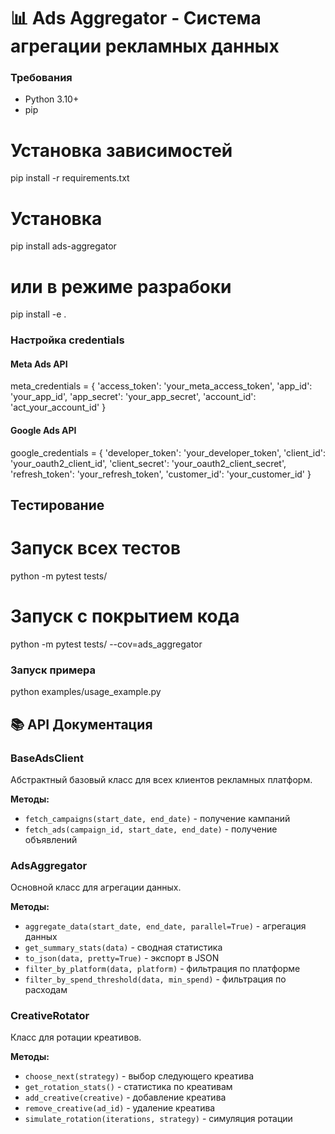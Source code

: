 # 📊 Ads Aggregator - Система агрегации рекламных данных


### Требования

- Python 3.10+
- pip

# Установка зависимостей
pip install -r requirements.txt

# Установка 
pip install ads-aggregator

# или в режиме разрабоки 
pip install -e .


### Настройка credentials

#### Meta Ads API

meta_credentials = {
    'access_token': 'your_meta_access_token',
    'app_id': 'your_app_id', 
    'app_secret': 'your_app_secret',
    'account_id': 'act_your_account_id'
}


#### Google Ads API


google_credentials = {
    'developer_token': 'your_developer_token',
    'client_id': 'your_oauth2_client_id',
    'client_secret': 'your_oauth2_client_secret', 
    'refresh_token': 'your_refresh_token',
    'customer_id': 'your_customer_id'
}



##  Тестирование

# Запуск всех тестов
python -m pytest tests/

# Запуск с покрытием кода
python -m pytest tests/ --cov=ads_aggregator


### Запуск примера

python examples/usage_example.py


## 📚 API Документация

### BaseAdsClient

Абстрактный базовый класс для всех клиентов рекламных платформ.

**Методы:**
- `fetch_campaigns(start_date, end_date)` - получение кампаний
- `fetch_ads(campaign_id, start_date, end_date)` - получение объявлений

### AdsAggregator

Основной класс для агрегации данных.

**Методы:**
- `aggregate_data(start_date, end_date, parallel=True)` - агрегация данных
- `get_summary_stats(data)` - сводная статистика
- `to_json(data, pretty=True)` - экспорт в JSON
- `filter_by_platform(data, platform)` - фильтрация по платформе
- `filter_by_spend_threshold(data, min_spend)` - фильтрация по расходам

### CreativeRotator

Класс для ротации креативов.

**Методы:**
- `choose_next(strategy)` - выбор следующего креатива
- `get_rotation_stats()` - статистика по креативам
- `add_creative(creative)` - добавление креатива
- `remove_creative(ad_id)` - удаление креатива
- `simulate_rotation(iterations, strategy)` - симуляция ротации

